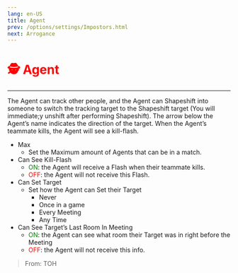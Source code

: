 ```yaml
---
lang: en-US
title: Agent
prev: /options/settings/Impostors.html
next: Arrogance
---
```


# <font color=red>🕵️ Agent</font> <Badge text="Killing" type="tip" vertical="middle"/>
---

The Agent can track other people, and the Agent can Shapeshift into someone to switch the tracking target to the Shapeshift target (You will immediate;y unshift after performing Shapeshift). The arrow below the Agent’s name indicates the direction of the target. When the Agent’s teammate kills, the Agent will see a kill-flash.
* Max
  * Set the Maximum amount of Agents that can be in a match.
* Can See Kill-Flash
  * <font color=green>ON</font>: the Agent will receive a Flash when their teammate kills. 
  * <font color=red>OFF</font>: the Agent will not receive this Flash.
* Can Set Target
  * Set how the Agent can Set their Target
    * Never
    * Once in a game
    * Every Meeting
    * Any Time
* Can See Target’s Last Room In Meeting
  * <font color=green>ON</font>: the Agent can see what room their Target was in right before the Meeting
  * <font color=red>OFF</font>: the Agent will not receive this info.

> From: TOH
